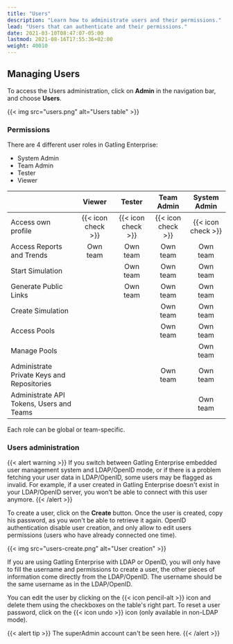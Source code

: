 ```yaml
---
title: "Users"
description: "Learn how to administrate users and their permissions."
lead: "Users that can authenticate and their permissions."
date: 2021-03-10T08:47:07-05:00
lastmod: 2021-08-16T17:55:36+02:00
weight: 40010
---
```


## Managing Users

To access the Users administration, click on **Admin** in the navigation bar, and choose **Users**.

{{< img src="users.png" alt="Users table" >}}

### Permissions

There are 4 different user roles in Gatling Enterprise:

- System Admin
- Team Admin
- Tester
- Viewer

|                                            | Viewer             | Tester             | Team Admin         | System Admin       |
|--------------------------------------------|:------------------:|:------------------:|:------------------:|:------------------:|
| Access own profile                         | {{< icon check >}} | {{< icon check >}} | {{< icon check >}} | {{< icon check >}} |
| Access Reports and Trends                  | Own team           | Own team           | Own team           | Own team           |
| Start Simulation                           |                    | Own team           | Own team           | Own team           |
| Generate Public Links                      |                    | Own team           | Own team           | Own team           |
| Create Simulation                          |                    |                    | Own team           | Own team           |
| Access Pools                               |                    |                    | Own team           | Own team           |
| Manage Pools                               |                    |                    |                    | Own team           |
| Administrate Private Keys and Repositories |                    |                    | Own team           | Own team           |
| Administrate API Tokens, Users and Teams   |                    |                    |                    | Own team           |

Each role can be global or team-specific.

### Users administration

{{< alert warning >}}
If you switch between Gatling Enterprise embedded user management system and LDAP/OpenID mode, or if there is a problem fetching your user data in LDAP/OpenID, some users may be flagged as invalid. For example, if a user created in Gatling Enterprise doesn't exist in your LDAP/OpenID server, you won't be able to connect with this user anymore.
{{< /alert >}}

To create a user, click on the **Create** button. Once the user is created, copy his password, as you won't be able to retrieve it again. OpenID authentication disable user creation, and only allow to edit users permissions (users who have already connected one time).

{{< img src="users-create.png" alt="User creation" >}}

If you are using Gatling Enterprise with LDAP or OpenID, you will only have to fill the username and permissions to create a user, the other pieces of information come directly from the LDAP/OpenID. The username should be the same username as in the LDAP/OpenID.

You can edit the user by clicking on the {{< icon pencil-alt >}} icon and delete them using the checkboxes on the table's right part.
To reset a user password, click on the {{< icon undo >}} icon (only available in non-LDAP mode).

{{< alert tip >}}
The superAdmin account can't be seen here.
{{< /alert >}}
